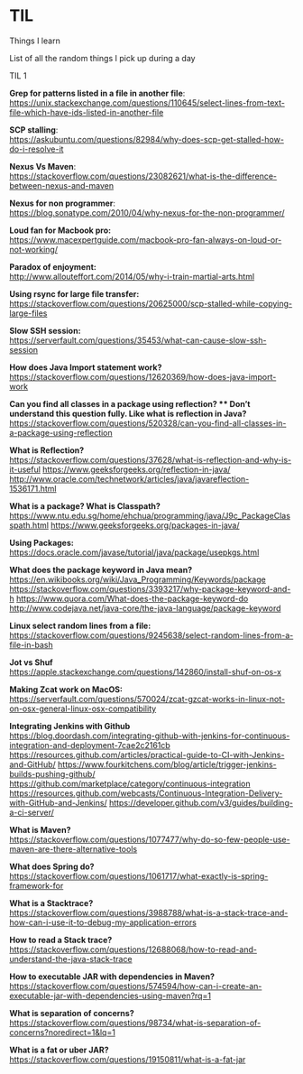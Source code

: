 # TIL
Things I learn

List of all the random things I pick up during a day

TIL 1

**Grep for patterns listed in a file in another file**:  
https://unix.stackexchange.com/questions/110645/select-lines-from-text-file-which-have-ids-listed-in-another-file

**SCP stalling**:  
https://askubuntu.com/questions/82984/why-does-scp-get-stalled-how-do-i-resolve-it

**Nexus Vs Maven**:  
https://stackoverflow.com/questions/23082621/what-is-the-difference-between-nexus-and-maven

**Nexus for non programmer**:  
https://blog.sonatype.com/2010/04/why-nexus-for-the-non-programmer/

**Loud fan for Macbook pro:**  
https://www.macexpertguide.com/macbook-pro-fan-always-on-loud-or-not-working/

**Paradox of enjoyment:**  
http://www.allouteffort.com/2014/05/why-i-train-martial-arts.html

**Using rsync for large file transfer:**  
https://stackoverflow.com/questions/20625000/scp-stalled-while-copying-large-files

**Slow SSH session:**  
https://serverfault.com/questions/35453/what-can-cause-slow-ssh-session

**How does Java Import statement work?**  
https://stackoverflow.com/questions/12620369/how-does-java-import-work

**Can you find all classes in a package using reflection? ** Don’t understand this question fully. Like what is reflection in Java?**  
https://stackoverflow.com/questions/520328/can-you-find-all-classes-in-a-package-using-reflection

**What is Reflection?**  
https://stackoverflow.com/questions/37628/what-is-reflection-and-why-is-it-useful
https://www.geeksforgeeks.org/reflection-in-java/
http://www.oracle.com/technetwork/articles/java/javareflection-1536171.html

**What is a package? What is Classpath?**  
https://www.ntu.edu.sg/home/ehchua/programming/java/J9c_PackageClasspath.html
https://www.geeksforgeeks.org/packages-in-java/
 
**Using Packages:**  
https://docs.oracle.com/javase/tutorial/java/package/usepkgs.html

**What does the package keyword in Java mean?**  
https://en.wikibooks.org/wiki/Java_Programming/Keywords/package
https://stackoverflow.com/questions/3393217/why-package-keyword-and-h
https://www.quora.com/What-does-the-package-keyword-do
http://www.codejava.net/java-core/the-java-language/package-keyword

**Linux select random lines from a file:**  
https://stackoverflow.com/questions/9245638/select-random-lines-from-a-file-in-bash

**Jot vs Shuf**  
https://apple.stackexchange.com/questions/142860/install-shuf-on-os-x

**Making Zcat work on MacOS:**  
https://serverfault.com/questions/570024/zcat-gzcat-works-in-linux-not-on-osx-general-linux-osx-compatibility

**Integrating Jenkins with Github**  
https://blog.doordash.com/integrating-github-with-jenkins-for-continuous-integration-and-deployment-7cae2c2161cb
https://resources.github.com/articles/practical-guide-to-CI-with-Jenkins-and-GitHub/
https://www.fourkitchens.com/blog/article/trigger-jenkins-builds-pushing-github/
https://github.com/marketplace/category/continuous-integration
https://resources.github.com/webcasts/Continuous-Integration-Delivery-with-GitHub-and-Jenkins/
https://developer.github.com/v3/guides/building-a-ci-server/

**What is Maven?**  
https://stackoverflow.com/questions/1077477/why-do-so-few-people-use-maven-are-there-alternative-tools

**What does Spring do?**  
https://stackoverflow.com/questions/1061717/what-exactly-is-spring-framework-for

**What is a Stacktrace?**  
https://stackoverflow.com/questions/3988788/what-is-a-stack-trace-and-how-can-i-use-it-to-debug-my-application-errors

**How to read a Stack trace?**  
https://stackoverflow.com/questions/12688068/how-to-read-and-understand-the-java-stack-trace

**How to executable JAR with dependencies in Maven?**  
https://stackoverflow.com/questions/574594/how-can-i-create-an-executable-jar-with-dependencies-using-maven?rq=1

**What is separation of concerns?**  
https://stackoverflow.com/questions/98734/what-is-separation-of-concerns?noredirect=1&lq=1

**What is a fat or uber JAR?**  
https://stackoverflow.com/questions/19150811/what-is-a-fat-jar
